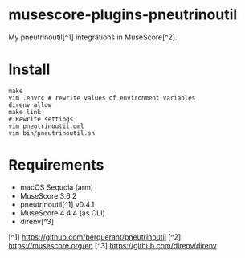 # musescore-plugins-pneutrinoutil

My pneutrinoutil[^1] integrations in MuseScore[^2].

# Install

``` shell
make
vim .envrc # rewrite values of environment variables
direnv allow
make link
# Rewrite settings
vim pneutrinoutil.qml
vim bin/pneutrinoutil.sh
```

# Requirements

- macOS Sequoia (arm)
- MuseScore 3.6.2
- pneutrinoutil[^1] v0.4.1
- MuseScore 4.4.4 (as CLI)
- direnv[^3]

[^1] https://github.com/berquerant/pneutrinoutil
[^2] https://musescore.org/en
[^3] https://github.com/direnv/direnv
